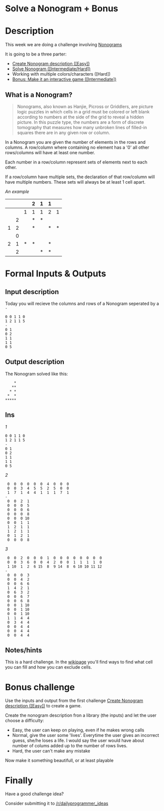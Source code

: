 # Solve a Nonogram + Bonus
<div class="md"><h1>Description</h1>
<p>This week we are doing a challenge involving <a href="https://en.wikipedia.org/wiki/Nonogram">Nonograms</a></p>
<p>It is going to be a three parter:</p>
<ul>
<li><a href="https://www.reddit.com/r/dailyprogrammer/comments/42lhem/20160125_challenge_251_easy_create_nonogram/">Create Nonogram description ([Easy])</a></li>
<li><a href="https://www.reddit.com/r/dailyprogrammer/comments/42x90t/20160127_challenge_251_hard_solve_a_nonogram_bonus/">Solve Nonogram ([Intermediate/Hard])</a></li>
<li>Working with multiple colors/characters ([Hard])</li>
<li><a href="https://www.reddit.com/r/dailyprogrammer/comments/42x90t/20160127_challenge_251_hard_solve_a_nonogram_bonus/">Bonus: Make it an interactive game ([Intermediate])</a></li>
</ul>
<h2>What is a Nonogram?</h2>
<blockquote>
<p>Nonograms, also known as Hanjie, Picross or Griddlers, are picture logic puzzles in which cells in a grid must be colored or left blank according to numbers at the side of the grid to reveal a hidden picture. In this puzzle type, the numbers are a form of discrete tomography that measures how many unbroken lines of filled-in squares there are in any given row or column.</p>
</blockquote>
<p>In a Nonogram you are given the number of elements in the rows and columns. A row/column where containing no element has a '0' all other rows/columns will have at least one number.</p>
<p>Each number in a row/column represent sets of elements next to each other. </p>
<p>If a row/column have multiple sets, the declaration of that row/column will have multiple numbers. These sets will always be at least 1 cell apart.</p>
<p><em>An example</em></p>
<table><thead>
<tr>
<th></th>
<th></th>
<th></th>
<th>2</th>
<th>1</th>
<th>1</th>
<th></th>
</tr>
</thead><tbody>
<tr>
<td></td>
<td></td>
<td>1</td>
<td>1</td>
<td>1</td>
<td>2</td>
<td>1</td>
</tr>
<tr>
<td></td>
<td>2</td>
<td></td>
<td>*</td>
<td>*</td>
<td></td>
<td></td>
</tr>
<tr>
<td>1</td>
<td>2</td>
<td></td>
<td>*</td>
<td></td>
<td>*</td>
<td>*</td>
</tr>
<tr>
<td></td>
<td>0</td>
<td></td>
<td></td>
<td></td>
<td></td>
<td></td>
</tr>
<tr>
<td>2</td>
<td>1</td>
<td>*</td>
<td>*</td>
<td></td>
<td>*</td>
<td></td>
</tr>
<tr>
<td></td>
<td>2</td>
<td></td>
<td></td>
<td>*</td>
<td>*</td>
<td></td>
</tr>
</tbody></table>
<h1>Formal Inputs &amp; Outputs</h1>
<h2>Input description</h2>
<p>Today you will recieve the columns and rows of a Nonogram seperated by a <code>-</code></p>
<pre><code>0 0 1 1 0
1 2 1 1 5
-
0 1
0 2
1 1
1 1
0 5
</code></pre>
<h2>Output description</h2>
<p>The Nonogram solved like this:</p>
<pre><code>    *
   **
  * *
 *  *
*****
</code></pre>
<h2>Ins</h2>
<p><em>1</em></p>
<pre><code>0 0 1 1 0
1 2 1 1 5
-
0 1
0 2
1 1
1 1
0 5
</code></pre>
<p><em>2</em></p>
<pre><code> 0  0  0  0  0  0  4  0  0  0
 0  0  3  4  5  5  2  5  0  0
 1  7  1  4  4  1  1  1  7  1
-
 0  0  2  1
 0  0  0  5
 0  0  0  6
 0  0  0  8
 0  0  0 10
 0  0  1  1
 1  2  1  1
 1  2  1  1
 0  1  2  1
 0  0  0  8
</code></pre>
<p><em>3</em></p>
<pre><code> 0  0  2  0  0  0  1  0  0  0  0  0  0  0  0
 0  0  3  6  0  0  4  2  0  0  1  1  1  1  0
 1 10  1  2  6 15  8  9 14  8  6 10 10 11 12
-
 0  0  0  3
 0  0  4  2
 0  0  6  6
 1  4  2  1
 0  6  3  2
 0  0  6  7
 0  0  6  8
 0  0  1 10
 0  0  1 10
 0  0  1 10
 1  1  4  4
 0  3  4  4
 0  0  4  4
 0  0  4  4
 0  0  4  4
</code></pre>
<h2>Notes/hints</h2>
<p>This is a hard challenge. In the <a href="https://en.wikipedia.org/wiki/Nonogram">wikipage</a> you'll find ways to find what cell you can fill and how you can exclude cells.</p>
<h1>Bonus challenge</h1>
<p>Use the inputs and output from the first challenge <a href="https://www.reddit.com/r/dailyprogrammer/comments/42lhem/20160125_challenge_251_easy_create_nonogram/">Create Nonogram description ([Easy])</a> to create a game.</p>
<p>Create the nonogram description fron a library (the inputs) and let the user choose a difficulty:</p>
<ul>
<li>Easy, the user can keep on playing, even if he makes wrong calls</li>
<li>Normal, give the user some 'lives'. Everytime the user gives an incorrect guess, she/he loses a life. I would say the user would have about number of colums added up to the number of rows lives.</li>
<li>Hard, the user can't make any mistake</li>
</ul>
<p>Now make it something beautifull, or at least playable</p>
<h1>Finally</h1>
<p>Have a good challenge idea?</p>
<p>Consider submitting it to <a href="/r/dailyprogrammer_ideas">/r/dailyprogrammer_ideas</a></p>
</div>

